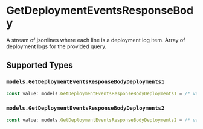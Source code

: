 # GetDeploymentEventsResponseBody

A stream of jsonlines where each line is a deployment log item.
Array of deployment logs for the provided query.


## Supported Types

### `models.GetDeploymentEventsResponseBodyDeployments1`

```typescript
const value: models.GetDeploymentEventsResponseBodyDeployments1 = /* values here */
```

### `models.GetDeploymentEventsResponseBodyDeployments2`

```typescript
const value: models.GetDeploymentEventsResponseBodyDeployments2 = /* values here */
```

